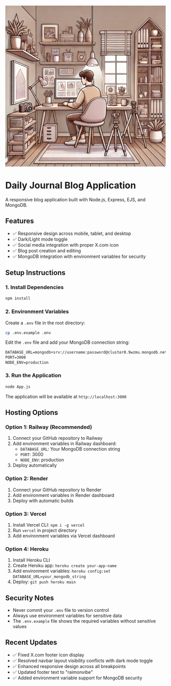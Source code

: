 ![Blog Application](public/blog.png)

# Daily Journal Blog Application

A responsive blog application built with Node.js, Express, EJS, and MongoDB.

## Features

- ✅ Responsive design across mobile, tablet, and desktop
- ✅ Dark/Light mode toggle
- ✅ Social media integration with proper X.com icon
- ✅ Blog post creation and editing
- ✅ MongoDB integration with environment variables for security

## Setup Instructions

### 1. Install Dependencies
```bash
npm install
```

### 2. Environment Variables
Create a `.env` file in the root directory:
```bash
cp .env.example .env
```

Edit the `.env` file and add your MongoDB connection string:
```
DATABASE_URL=mongodb+srv://username:password@cluster0.9wzmu.mongodb.net/DatabaseName
PORT=3000
NODE_ENV=production
```

### 3. Run the Application
```bash
node App.js
```

The application will be available at `http://localhost:3000`

## Hosting Options

### Option 1: Railway (Recommended)
1. Connect your GitHub repository to Railway
2. Add environment variables in Railway dashboard:
   - `DATABASE_URL`: Your MongoDB connection string
   - `PORT`: 3000
   - `NODE_ENV`: production
3. Deploy automatically

### Option 2: Render
1. Connect your GitHub repository to Render
2. Add environment variables in Render dashboard
3. Deploy with automatic builds

### Option 3: Vercel
1. Install Vercel CLI: `npm i -g vercel`
2. Run `vercel` in project directory
3. Add environment variables via Vercel dashboard

### Option 4: Heroku
1. Install Heroku CLI
2. Create Heroku app: `heroku create your-app-name`
3. Add environment variables: `heroku config:set DATABASE_URL=your_mongodb_string`
4. Deploy: `git push heroku main`

## Security Notes

- Never commit your `.env` file to version control
- Always use environment variables for sensitive data
- The `.env.example` file shows the required variables without sensitive values

## Recent Updates

- ✅ Fixed X.com footer icon display
- ✅ Resolved navbar layout visibility conflicts with dark mode toggle
- ✅ Enhanced responsive design across all breakpoints
- ✅ Updated footer text to "raimonvibe"
- ✅ Added environment variable support for MongoDB security
